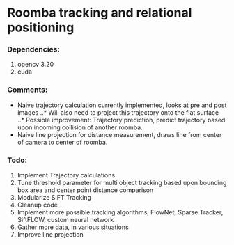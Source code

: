 # Roomba tracking and relational positioning 

### __Dependencies:__
1. opencv 3.20
2. cuda

### __Comments:__
* Naive trajectory calculation currently implemented, looks at pre and post images
..* Will also need to project this trajectory onto the flat surface
..* Possible improvement: Trajectory prediction, predict trajectory based upon incoming collision of another roomba.
* Naive line projection for distance measurement, draws line from center of camera to center of roomba. 

### __Todo:__
1. Implement Trajectory calculations
2. Tune threshold parameter for multi object tracking based upon bounding box area and center point distance comparison
3. Modularize SIFT Tracking
4. Cleanup code
5. Implement more possible tracking algorithms, FlowNet, Sparse Tracker, SiftFLOW, custom neural network
6. Gather more data, in various situations
7. Improve line projection

